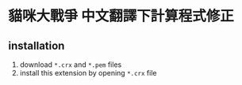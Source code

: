 # 貓咪大戰爭 中文翻譯下計算程式修正
## installation
1. download `*.crx` and `*.pem` files
2. install this extension by opening `*.crx` file